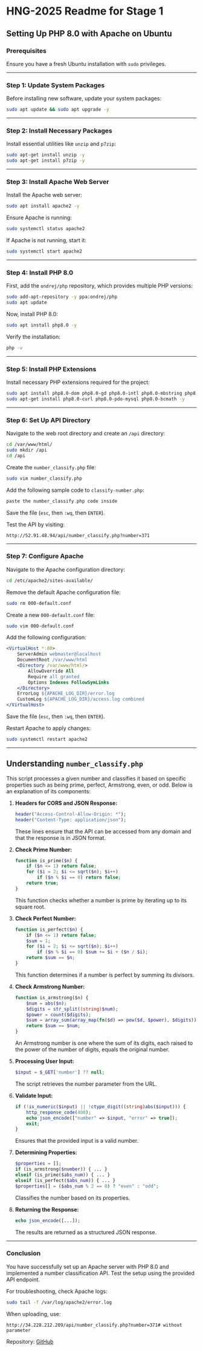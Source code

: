 # HNG-2025 Readme for Stage 1

## Setting Up PHP 8.0 with Apache on Ubuntu

### Prerequisites
Ensure you have a fresh Ubuntu installation with `sudo` privileges.

---

### Step 1: Update System Packages
Before installing new software, update your system packages:
```sh
sudo apt update && sudo apt upgrade -y
```

---

### Step 2: Install Necessary Packages
Install essential utilities like `unzip` and `p7zip`:
```sh
sudo apt-get install unzip -y
sudo apt-get install p7zip -y
```

---

### Step 3: Install Apache Web Server
Install the Apache web server:
```sh
sudo apt install apache2 -y
```
Ensure Apache is running:
```sh
sudo systemctl status apache2
```
If Apache is not running, start it:
```sh
sudo systemctl start apache2
```

---

### Step 4: Install PHP 8.0
First, add the `ondrej/php` repository, which provides multiple PHP versions:
```sh
sudo add-apt-repository -y ppa:ondrej/php
sudo apt update
```
Now, install PHP 8.0:
```sh
sudo apt install php8.0 -y
```
Verify the installation:
```sh
php -v
```

---

### Step 5: Install PHP Extensions
Install necessary PHP extensions required for the project:
```sh
sudo apt install php8.0-dom php8.0-gd php8.0-intl php8.0-mbstring php8.0-xml php8.0-xsl php8.0-zip -y
sudo apt-get install php8.0-curl php8.0-pdo-mysql php8.0-bcmath -y
```

---

### Step 6: Set Up API Directory
Navigate to the web root directory and create an `/api` directory:
```sh
cd /var/www/html/
sudo mkdir /api
cd /api
```
Create the `number_classify.php` file:
```sh
sudo vim number_classify.php
```

Add the following sample code to `classify-number.php`:
```php
paste the number_classify.php code inside
```
Save the file (`esc`, then `:wq`, then `ENTER`).

Test the API by visiting:
```
http://52.91.48.94/api/number_classify.php?number=371
```

---

### Step 7: Configure Apache
Navigate to the Apache configuration directory:
```sh
cd /etc/apache2/sites-available/
```
Remove the default Apache configuration file:
```sh
sudo rm 000-default.conf
```
Create a new `000-default.conf` file:
```sh
sudo vim 000-default.conf
```

Add the following configuration:
```apache
<VirtualHost *:80>
    ServerAdmin webmaster@localhost
    DocumentRoot /var/www/html
    <Directory /var/www/html/>
        AllowOverride All
        Require all granted
        Options Indexes FollowSymLinks
    </Directory>
    ErrorLog ${APACHE_LOG_DIR}/error.log
    CustomLog ${APACHE_LOG_DIR}/access.log combined
</VirtualHost>
```

Save the file (`esc`, then `:wq`, then `ENTER`).

Restart Apache to apply changes:
```sh
sudo systemctl restart apache2
```

---

## Understanding `number_classify.php`

This script processes a given number and classifies it based on specific properties such as being prime, perfect, Armstrong, even, or odd. Below is an explanation of its components:

1. **Headers for CORS and JSON Response:**
   ```php
   header("Access-Control-Allow-Origin: *");
   header("Content-Type: application/json");
   ```
   These lines ensure that the API can be accessed from any domain and that the response is in JSON format.

2. **Check Prime Number:**
   ```php
   function is_prime($n) {
       if ($n <= 1) return false;
       for ($i = 2; $i <= sqrt($n); $i++) 
           if ($n % $i == 0) return false;
       return true;
   }
   ```
   This function checks whether a number is prime by iterating up to its square root.

3. **Check Perfect Number:**
   ```php
   function is_perfect($n) {
       if ($n <= 1) return false;
       $sum = 1;
       for ($i = 2; $i <= sqrt($n); $i++) 
           if ($n % $i == 0) $sum += $i + ($n / $i);
       return $sum == $n;
   }
   ```
   This function determines if a number is perfect by summing its divisors.

4. **Check Armstrong Number:**
   ```php
   function is_armstrong($n) {
       $num = abs($n);
       $digits = str_split((string)$num);
       $power = count($digits);
       $sum = array_sum(array_map(fn($d) => pow($d, $power), $digits));
       return $sum == $num;
   }
   ```
   An Armstrong number is one where the sum of its digits, each raised to the power of the number of digits, equals the original number.

5. **Processing User Input:**
   ```php
   $input = $_GET['number'] ?? null;
   ```
   The script retrieves the number parameter from the URL.

6. **Validate Input:**
   ```php
   if (!is_numeric($input) || !ctype_digit((string)abs($input))) {
       http_response_code(400);
       echo json_encode(["number" => $input, "error" => true]);
       exit;
   }
   ```
   Ensures that the provided input is a valid number.

7. **Determining Properties:**
   ```php
   $properties = [];
   if (is_armstrong($number)) { ... }
   elseif (is_prime($abs_num)) { ... }
   elseif (is_perfect($abs_num)) { ... }
   $properties[] = ($abs_num % 2 == 0) ? "even" : "odd";
   ```
   Classifies the number based on its properties.

8. **Returning the Response:**
   ```php
   echo json_encode([...]);
   ```
   The results are returned as a structured JSON response.

---

### Conclusion
You have successfully set up an Apache server with PHP 8.0 and implemented a number classification API. Test the setup using the provided API endpoint.

For troubleshooting, check Apache logs:
```sh
sudo tail -f /var/log/apache2/error.log
```

When uploading, use:
```
http://34.228.212.209/api/number_classify.php?number=371# without parameter
```

Repository: [GitHub](https://github.com/Somiegithub/NumberClassApi)

